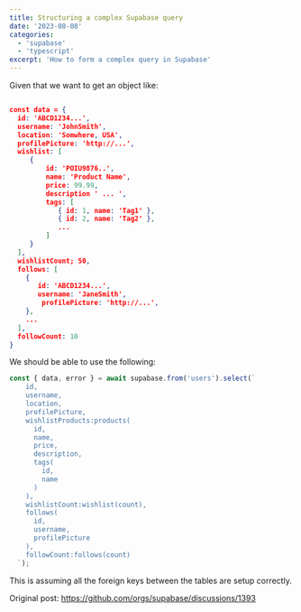 ```yaml
---
title: Structuring a complex Supabase query
date: '2023-08-08'
categories:
  - 'supabase'
  - 'typescript'
excerpt: 'How to form a complex query in Supabase'
---
```


Given that we want to get an object like:

```json

const data = {
  id: 'ABCD1234...',
  username: 'JohnSmith',
  location: 'Somwhere, USA',
  profilePicture: 'http://...',
  wishlist: [
     {
         id: 'POIU9876..',
         name: 'Product Name',
         price: 99.99,
         description ' ... ',
         tags: [
            { id: 1, name: 'Tag1' },
            { id: 2, name: 'Tag2' },
            ...
         ]
     }
  ],
  wishlistCount; 50,
  follows: [
    {
       id: 'ABCD1234...',
       username: 'JaneSmith',
        profilePicture: 'http://...',
    },
    ...
  ],
  followCount: 10
}

```

We should be able to use the following:

```ts
const { data, error } = await supabase.from('users').select(`
    id,
    username,
    location,
    profilePicture,
    wishlistProducts:products(
      id,
      name,
      price,
      description,
      tags(
        id,
        name
      )
    ),
    wishlistCount:wishlist(count),
    follows(
      id,
      username,
      profilePicture
    ),
    followCount:follows(count)
  `);
```

This is assuming all the foreign keys between the tables are setup correctly.

Original post:
https://github.com/orgs/supabase/discussions/1393

